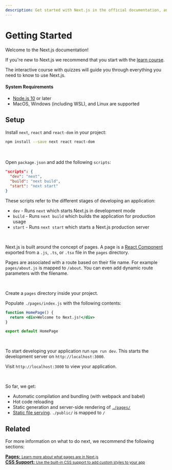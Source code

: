 ```yaml
---
description: Get started with Next.js in the official documentation, and create production grade React applications that scale.
---
```


# Getting Started

Welcome to the Next.js documentation!

If you're new to Next.js we recommend that you start with the [learn course](https://nextjs.org/learn/basics/getting-started).

The interactive course with quizzes will guide you through everything you need to know to use Next.js.

#### System Requirements

- [Node.js 10](https://nodejs.org/) or later
- MacOS, Windows (including WSL), and Linux are supported

## Setup

Install `next`, `react` and `react-dom` in your project:

```bash
npm install --save next react react-dom
```

<br/><br />Open `package.json` and add the following `scripts`:

```json
"scripts": {
  "dev": "next",
  "build": "next build",
  "start": "next start"
}
```

These scripts refer to the different stages of developing an application:

- `dev` - Runs `next` which starts Next.js in development mode
- `build` - Runs `next build` which builds the application for production usage
- `start` - Runs `next start` which starts a Next.js production server

<br/>

Next.js is built around the concept of pages. A page is a [React Component](https://reactjs.org/docs/components-and-props.html) exported from a `.js`, `.ts`, or `.tsx` file in the `pages` directory.

Pages are associated with a route based on their file name. For example `pages/about.js` is mapped to `/about`. You can even add dynamic route parameters with the filename.

<br/>

Create a `pages` directory inside your project.

Populate `./pages/index.js` with the following contents:

```jsx
function HomePage() {
  return <div>Welcome to Next.js!</div>
}

export default HomePage
```

<br/>

To start developing your application run `npm run dev`. This starts the development server on `http://localhost:3000`.

Visit `http://localhost:3000` to view your application.

<br/>

So far, we get:

- Automatic compilation and bundling (with webpack and babel)
- Hot code reloading
- Static generation and server-side rendering of [`./pages/`](/docs/basic-features/pages.md)
- [Static file serving](/docs/basic-features/static-file-serving.md). `./public/` is mapped to `/`

## Related

For more information on what to do next, we recommend the following sections:

<div class="card">
  <a href="/docs/basic-features/pages.md">
    <b>Pages:</b>
    <small>Learn more about what pages are in Next.js</small>
  </a>
</div>

<div class="card">
  <a href="/docs/basic-features/built-in-css-support.md">
    <b>CSS Support:</b>
    <small>Use the built-in CSS support to add custom styles to your app</small>
  </a>
</div>
